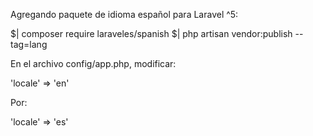 Agregando paquete de idioma español para Laravel ^5:

$| composer require laraveles/spanish
$| php artisan vendor:publish --tag=lang

En el archivo config/app.php, modificar:

'locale' => 'en'

Por:

'locale'  => 'es'
